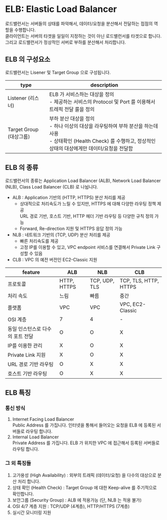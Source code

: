 # ELB: Elastic Load Balancer
로드밸런서는 서버들의 상태를 파악해서, 데이터/요청을 분산해서 전달하는 접점의 역할을 수행합니다. <br>
클라이언트는 서버의 타겟을 일일이 지정하는 것이 아닌 로드밸런서를 타겟으로 합니다. 그리고 로드밸런서가 정상적인 서버로
부하를 분산해서 처리합니다. <br>

## ELB 의 구성요소
로드밸런서는 Lisener 및 Target Group 으로 구성됩니다.

|type                    |description                                                                                                                                                                    |
|------------------------|-------------------------------------------------------------------------------------------------------------------------------------------------------------------------------|
|Listener (리스너)       |ELB 가 서비스하는 대상을 정의 <br> - 제공하는 서비스의 Protocol 및 Port 를 이용해서 트레픽 전달 룰을 정의                                                                      | 
|Target Group (대상그룹) |부하 분산 대상을 정의 <br> - 하나 이상의 대상을 라우팅하여 부하 분산을 하는데 사용 <br> - 상태확인 (Health Check) 를 수행하고, 정상적인 상태의 대상에게만 데이터/요청을 전달함 |

## ELB 의 종류
로드밸런서의 종류는 Application Load Balancer (ALB), Network Load Balancer (NLB), Class Load Balancer (CLB) 로 나뉩니다.
 - ALB : Application 기반의 (HTTP, HTTPS) 분산 처리를 제공
   - 상대적으로 처리속도가 느릴 수 있지만, HTTPS 에 대해 다양한 라우팅 정책 제공 <br>
     URL 경로 기반, 호스트 기반, HTTP 헤더 기반 라우팅 등 다양한 규칙 정의 가능
   - Forward, Re-direction 지원 및 HTTPS 응답 정의 가능
 - NLB : 네트워크 기반의 (TCP, UDP) 분산 처리를 제공
   - 빠른 처리속도를 제공
   - 고정 IP를 이용할 수 있고, VPC endpoint 서비스를 연결해서 Private Link 구성할 수 있음
 - CLB : VPC 의 예전 버전인 EC2-Classic 지원

|feature                          |ALB         |NLB           |CLB                   |
|---------------------------------|------------|--------------|----------------------|
|프로토콜                         |HTTP, HTTPS |TCP, UDP, TLS |TCP, TLS, HTTP, HTTPS |
|처리 속도                        |느림        |빠름          |중간                  |
|플랫폼                           |VPC         |VPC           |VPC, EC2-Classic      |
|OSI 계층                         |7           |4             |-                     |
|동일 인스턴스로 다수의 포트 전달 |O           |O             |X                     |
|IP를 이용한 관리                 |X           |O             |X                     | 
|Private Link 지원                |X           |O             |X                     |
|URL 경로 기반 라우팅             |O           |X             |X                     |
|호스트 기반 라우팅               |O           |X             |X                     |

## ELB 특징
### 통신 방식
1. Internet Facing Load Balancer <br>
   Public Address 를 가집니다. 인터넷을 통해서 들어오는 요청을 ELB 에 등록된 서버들로 라우팅 합니다.
2. Internal Load Balancer <br>
   Private Address 를 가집니다. ELB 가 위치한 VPC 에 접근해서 등록된 서버들로 라우팅 합니다.
   
### 그 외 특징들
1. 고가용성 (High Availability) : 외부의 트래픽 (데이터/요청) 을 다수의 대상으로 분산 처리 합니다.
2. 상태 확인 (Health Check) : Target Group 에 대한 Keep-alive 를 주기적으로 확인합니다.
3. 보안그룹 (Security Group) : ALB 에 적용가능 (단, NLB 는 적용 불가)
4. OSI 4/7 계층 지원 : TCP/UDP (4계층), HTTP/HTTPS (7계층) 
5. 실시간 모니터링 지원
